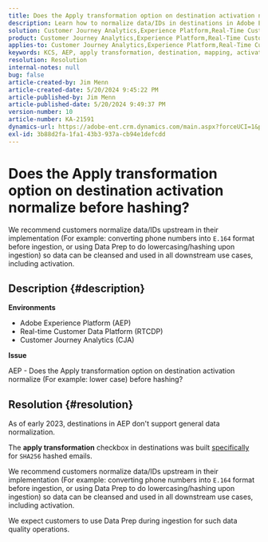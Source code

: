 ```yaml
---
title: Does the Apply transformation option on destination activation normalize before hashing?
description: Learn how to normalize data/IDs in destinations in Adobe Experience Platform.
solution: Customer Journey Analytics,Experience Platform,Real-Time Customer Data Platform
product: Customer Journey Analytics,Experience Platform,Real-Time Customer Data Platform
applies-to: Customer Journey Analytics,Experience Platform,Real-Time Customer Data Platform
keywords: KCS, AEP, apply transformation, destination, mapping, activation, RT-CDP, Customer Journey Analytics, normalize, Adobe Experience Platform, FAQ
resolution: Resolution
internal-notes: null
bug: false
article-created-by: Jim Menn
article-created-date: 5/20/2024 9:45:22 PM
article-published-by: Jim Menn
article-published-date: 5/20/2024 9:49:37 PM
version-number: 10
article-number: KA-21591
dynamics-url: https://adobe-ent.crm.dynamics.com/main.aspx?forceUCI=1&pagetype=entityrecord&etn=knowledgearticle&id=5c660a3c-f216-ef11-9f8a-6045bd006268
exl-id: 3b88d2fa-1fa1-43b3-937a-cb94e1defcdd
---
```

# Does the Apply transformation option on destination activation normalize before hashing?


We recommend customers normalize data/IDs upstream in their implementation (For example: converting phone numbers into `E.164` format before ingestion, or using Data Prep to do lowercasing/hashing upon ingestion) so data can be cleansed and used in all downstream use cases, including activation.

## Description {#description}


<b>Environments</b>

- Adobe Experience Platform (AEP)
- Real-time Customer Data Platform (RTCDP)
- Customer Journey Analytics (CJA)




<b>Issue</b>

AEP - Does the Apply transformation option on destination activation normalize (For example: lower case) before hashing?


## Resolution {#resolution}


As of early 2023, destinations in AEP don't support general data normalization.

The <b>apply transformation</b> checkbox in destinations was built <u>specifically</u> for `SHA256` hashed emails.

We recommend customers normalize data/IDs upstream in their implementation (For example: converting phone numbers into `E.164` format before ingestion, or using Data Prep to do lowercasing/hashing upon ingestion) so data can be cleansed and used in all downstream use cases, including activation.

We expect customers to use Data Prep during ingestion for such data quality operations.
